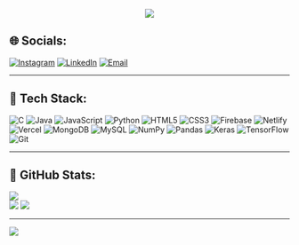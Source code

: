 <p align="center">
  <img src="https://readme-typing-svg.herokuapp.com?font=Fira+Code&size=28&pause=1000&color=FF69B4&center=true&vCenter=true&width=400&lines=Hi,+I'm+Keerthana+🍭" />
</p>

## 🌐 Socials:
[![Instagram](https://img.shields.io/badge/Instagram-%23FF6EC7.svg?style=for-the-badge&logo=instagram&logoColor=white)](https://instagram.com/kee_z_) 
[![LinkedIn](https://img.shields.io/badge/LinkedIn-%23A084E8.svg?style=for-the-badge&logo=linkedin&logoColor=white)](https://www.linkedin.com/in/keerthana4444/) 
[![Email](https://img.shields.io/badge/Email-%23FFB3DA.svg?style=for-the-badge&logo=gmail&logoColor=white)](mailto:arkeerthana2004@gmail.com) 

---

## 🍬 Tech Stack:
![C](https://img.shields.io/badge/C-%23D291FF.svg?style=for-the-badge&logo=c&logoColor=white) 
![Java](https://img.shields.io/badge/Java-%23FF9CEE.svg?style=for-the-badge&logo=openjdk&logoColor=white) 
![JavaScript](https://img.shields.io/badge/JavaScript-%23FDC5F5.svg?style=for-the-badge&logo=javascript&logoColor=black) 
![Python](https://img.shields.io/badge/Python-%23FFABAB.svg?style=for-the-badge&logo=python&logoColor=white) 
![HTML5](https://img.shields.io/badge/HTML5-%23FFB3DA.svg?style=for-the-badge&logo=html5&logoColor=white) 
![CSS3](https://img.shields.io/badge/CSS3-%23A084E8.svg?style=for-the-badge&logo=css3&logoColor=white) 
![Firebase](https://img.shields.io/badge/Firebase-%23FFC3A0.svg?style=for-the-badge&logo=firebase&logoColor=white) 
![Netlify](https://img.shields.io/badge/Netlify-%23C3F4FF.svg?style=for-the-badge&logo=netlify&logoColor=white) 
![Vercel](https://img.shields.io/badge/Vercel-%23D291FF.svg?style=for-the-badge&logo=vercel&logoColor=white) 
![MongoDB](https://img.shields.io/badge/MongoDB-%23A084E8.svg?style=for-the-badge&logo=mongodb&logoColor=white) 
![MySQL](https://img.shields.io/badge/MySQL-%23FF9CEE.svg?style=for-the-badge&logo=mysql&logoColor=white) 
![NumPy](https://img.shields.io/badge/NumPy-%23FDC5F5.svg?style=for-the-badge&logo=numpy&logoColor=white) 
![Pandas](https://img.shields.io/badge/Pandas-%23FFABAB.svg?style=for-the-badge&logo=pandas&logoColor=white) 
![Keras](https://img.shields.io/badge/Keras-%23FF6EC7.svg?style=for-the-badge&logo=keras&logoColor=white) 
![TensorFlow](https://img.shields.io/badge/TensorFlow-%23D291FF.svg?style=for-the-badge&logo=tensorflow&logoColor=white) 
![Git](https://img.shields.io/badge/Git-%23FFB3DA.svg?style=for-the-badge&logo=git&logoColor=white)

---

## 🍓 GitHub Stats:
![](https://github-readme-stats.vercel.app/api?username=keerthana777z&theme=radical&hide_border=false&include_all_commits=false&count_private=true)<br/>
![](https://github-readme-streak-stats.herokuapp.com?user=keerthana777z&theme=radical&hide_border=false)
![](https://github-readme-stats.vercel.app/api/top-langs/?username=keerthana777z&theme=radical&hide_border=false&layout=compact)

---

[![](https://visitcount.itsvg.in/api?id=keerthana777z&icon=5&color=FF69B4)](https://visitcount.itsvg.in)


